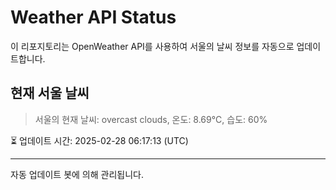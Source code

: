 
# Weather API Status

이 리포지토리는 OpenWeather API를 사용하여 서울의 날씨 정보를 자동으로 업데이트합니다.

## 현재 서울 날씨
> 서울의 현재 날씨: overcast clouds, 온도: 8.69°C, 습도: 60%

⏳ 업데이트 시간: 2025-02-28 06:17:13 (UTC)

---
자동 업데이트 봇에 의해 관리됩니다.
